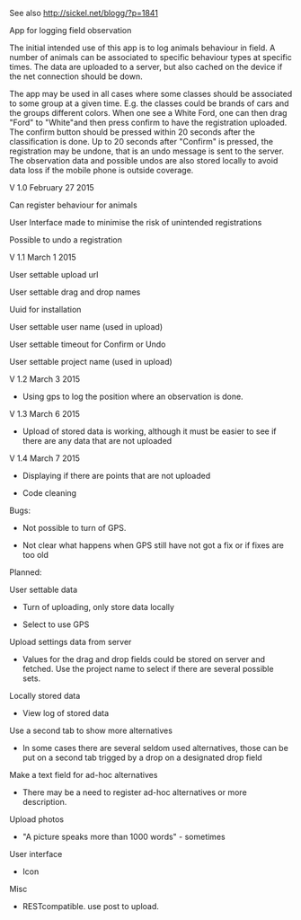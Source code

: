 See also http://sickel.net/blogg/?p=1841

App for logging field observation

The initial intended use of this app is to log animals behaviour in field. A number of animals can be associated to 
specific behaviour types at specific times. The data are uploaded to a server, but also cached on the device if the 
net connection should be down.

The app may be used in all cases where some classes should be associated to some group at a given time. E.g. the classes could be brands of cars and the groups different colors. When one see a White Ford, one can then drag "Ford" to "White"and then press confirm to have the registration uploaded. The confirm button should be pressed within 20 seconds after the classification is done. Up to 20 seconds after "Confirm" is pressed, the registration may be undone, that is an undo message is sent to the server. 
The observation data and possible undos are also stored locally to avoid data loss if the mobile phone is outside coverage.

V 1.0 February 27 2015

Can register behaviour for animals

User Interface made to minimise the risk of unintended registrations

Possible to undo a registration



V 1.1 March 1 2015

User settable upload url

User settable drag and drop names

Uuid for installation

User settable user name (used in upload)

User settable timeout for Confirm or Undo

User settable project name (used in upload)


V 1.2 March 3 2015

* Using gps to log the position where an observation is done.



V 1.3 March 6 2015

* Upload of stored data is working, although it must be easier to see if there are any data that are not uploaded



V 1.4 March 7 2015

* Displaying if there are points that are not uploaded

* Code cleaning


Bugs:


* Not possible to turn of GPS. 

* Not clear what happens when GPS still have not got a fix or if fixes are too old 


Planned:

User settable data
  
* Turn of uploading, only store data locally
  
* Select to use GPS


Upload settings data from server

*  Values for the drag and drop fields could be stored on server and fetched. Use the project name  to select if there are several possible sets.


Locally stored data

*   View log of stored data
  
Use a second tab to show more alternatives

*   In some cases there are several seldom used alternatives, those can be put on a second tab trigged by a drop on a     designated drop field


Make a text field for ad-hoc alternatives

*   There may be a need to register ad-hoc alternatives or more description. 
   

Upload photos

*   "A picture speaks more than 1000 words" - sometimes

User interface

*   Icon

Misc

* RESTcompatible. use post to upload.
